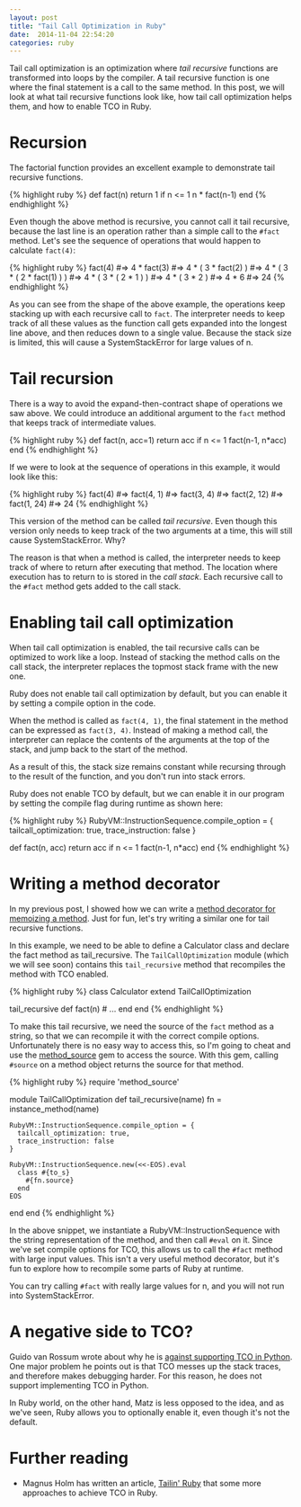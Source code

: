 ```yaml
---
layout: post
title: "Tail Call Optimization in Ruby"
date:  2014-11-04 22:54:20
categories: ruby
---
```


Tail call optimization is an optimization where _tail recursive_ functions are transformed into loops by the compiler. A tail recursive function is one where the final statement is a call to the same method. In this post, we will look at what tail recursive functions look like, how tail call optimization helps them, and how to enable TCO in Ruby.

# Recursion

The factorial function provides an excellent example to demonstrate tail recursive functions.

{% highlight ruby %}
def fact(n)
  return 1 if n <= 1
  n * fact(n-1)
end
{% endhighlight %}

Even though the above method is recursive, you cannot call it tail recursive, because the last line is an operation rather than a simple call to the `#fact` method. Let's see the sequence of operations that would happen to calculate `fact(4)`:

{% highlight ruby %}
fact(4)
#=> 4 * fact(3)
#=> 4 * ( 3 * fact(2) )
#=> 4 * ( 3 * ( 2 * fact(1) ) )
#=> 4 * ( 3 * ( 2 * 1 ) )
#=> 4 * ( 3 * 2 )
#=> 4 * 6
#=> 24
{% endhighlight %}

As you can see from the shape of the above example, the operations keep stacking up with each recursive call to `fact`. The interpreter needs to keep track of all these values as the function call gets expanded into the longest line above, and then reduces down to a single value. Because the stack size is limited, this will cause a SystemStackError for large values of n.

# Tail recursion

There is a way to avoid the expand-then-contract shape of operations we saw above. We could introduce an additional argument to the `fact` method that keeps track of intermediate values.

{% highlight ruby %}
def fact(n, acc=1)
  return acc if n <= 1
  fact(n-1, n*acc)
end
{% endhighlight %}

If we were to look at the sequence of operations in this example, it would look like this:

{% highlight ruby %}
fact(4)
#=> fact(4, 1)
#=> fact(3, 4)
#=> fact(2, 12)
#=> fact(1, 24)
#=> 24
{% endhighlight %}

This version of the method can be called _tail recursive_. Even though this version only needs to keep track of the two arguments at a time, this will still cause SystemStackError. Why?

The reason is that when a method is called, the interpreter needs to keep track of where to return after executing that method. The location where execution has to return to is stored in the _call stack_. Each recursive call to the `#fact` method gets added to the call stack.

# Enabling tail call optimization

When tail call optimization is enabled, the tail recursive calls can be optimized to work like a loop. Instead of stacking the method calls on the call stack, the interpreter replaces the topmost stack frame with the new one.

Ruby does not enable tail call optimization by default, but you can enable it by setting a compile option in the code.

When the method is called as `fact(4, 1)`, the final statement in the method can be expressed as `fact(3, 4)`. Instead of making a method call, the interpreter can replace the contents of the arguments at the top of the stack, and jump back to the start of the method.

As a result of this, the stack size remains constant while recursing through to the result of the function, and you don't run into stack errors.

Ruby does not enable TCO by default, but we can enable it in our program by setting the compile flag during runtime as shown here:

{% highlight ruby %}
RubyVM::InstructionSequence.compile_option = {
  tailcall_optimization: true,
  trace_instruction: false
}

def fact(n, acc)
  return acc if n <= 1
  fact(n-1, n*acc)
end
{% endhighlight %}

# Writing a method decorator

In my previous post, I showed how we can write a [method decorator for memoizing a method](/posts/ruby-memoization/). Just for fun, let's try writing a similar one for tail recursive functions.

In this example, we need to be able to define a Calculator class and declare the fact method as tail_recursive. The `TailCallOptimization` module (which we will see soon) contains this `tail_recursive` method that recompiles the method with TCO enabled.

{% highlight ruby %}
class Calculator
  extend TailCallOptimization

  tail_recursive def fact(n)
    # ...
  end
end
{% endhighlight %}

To make this tail recursive, we need the source of the `fact` method as a string, so that we can recompile it with the correct compile options. Unfortunately there is no easy way to access this, so I'm going to cheat and use the [method_source](https://github.com/banister/method_source) gem to access the source. With this gem, calling `#source` on a method object returns the source for that method.

{% highlight ruby %}
require 'method_source'

module TailCallOptimization
  def tail_recursive(name)
    fn = instance_method(name)

    RubyVM::InstructionSequence.compile_option = {
      tailcall_optimization: true,
      trace_instruction: false
    }

    RubyVM::InstructionSequence.new(<<-EOS).eval
      class #{to_s}
        #{fn.source}
      end
    EOS
  end
end
{% endhighlight %}

In the above snippet, we instantiate a RubyVM::InstructionSequence with the string representation of the method, and then call `#eval` on it. Since we've set compile options for TCO, this allows us to call the `#fact` method with large input values. This isn't a very useful method decorator, but it's fun to explore how to recompile some parts of Ruby at runtime.

You can try calling `#fact` with really large values for n, and you will not run into SystemStackError.

# A negative side to TCO?

Guido van Rossum wrote about why he is [against supporting TCO in Python](http://neopythonic.blogspot.in/2009/04/tail-recursion-elimination.html). One major problem he points out is that TCO messes up the stack traces, and therefore makes debugging harder. For this reason, he does not support implementing TCO in Python.

In Ruby world, on the other hand, Matz is less opposed to the idea, and as we've seen, Ruby allows you to optionally enable it, even though it's not the default.


# Further reading

* Magnus Holm has written an article, [Tailin' Ruby](http://timelessrepo.com/tailin-ruby) that some more approaches to achieve TCO in Ruby.
